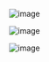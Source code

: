 ![image](https://github.com/elanurimirgi/bootstrap1-www.patika.dev/assets/116424565/a10ec76c-c5d3-401c-a3ab-c4daf751c46d)

![image](https://github.com/elanurimirgi/bootstrap1-www.patika.dev/assets/116424565/eb9a632a-1890-4951-b349-8acf7d5b2e7f)

![image](https://github.com/elanurimirgi/bootstrap1-www.patika.dev/assets/116424565/693675a3-2f45-4a87-9dee-4309a8ccb30f)


